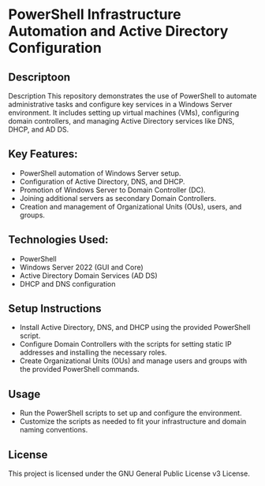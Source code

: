 # PowerShell Infrastructure Automation and Active Directory Configuration
## Descriptoon
Description
This repository demonstrates the use of PowerShell to automate administrative tasks and configure key services in a Windows Server environment. It includes setting up virtual machines (VMs), configuring domain controllers, and managing Active Directory services like DNS, DHCP, and AD DS.

## Key Features:
- PowerShell automation of Windows Server setup.
- Configuration of Active Directory, DNS, and DHCP.
- Promotion of Windows Server to Domain Controller (DC).
- Joining additional servers as secondary Domain Controllers.
- Creation and management of Organizational Units (OUs), users, and groups.
## Technologies Used:
- PowerShell
- Windows Server 2022 (GUI and Core)
- Active Directory Domain Services (AD DS)
- DHCP and DNS configuration
## Setup Instructions
- Install Active Directory, DNS, and DHCP using the provided PowerShell script.
- Configure Domain Controllers with the scripts for setting static IP addresses and installing the necessary roles.
- Create Organizational Units (OUs) and manage users and groups with the provided PowerShell commands.
## Usage
- Run the PowerShell scripts to set up and configure the environment.
- Customize the scripts as needed to fit your infrastructure and domain naming conventions.
## License
This project is licensed under the GNU General Public License v3 License.



